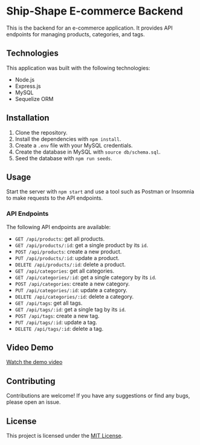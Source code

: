 # Ship-Shape E-commerce Backend

This is the backend for an e-commerce application. It provides API endpoints for managing products, categories, and tags.

## Technologies

This application was built with the following technologies:

- Node.js
- Express.js
- MySQL
- Sequelize ORM

## Installation

1.  Clone the repository.
2.  Install the dependencies with `npm install`.
3.  Create a `.env` file with your MySQL credentials.
4.  Create the database in MySQL with `source db/schema.sql`.
5.  Seed the database with `npm run seeds`.

## Usage

Start the server with `npm start` and use a tool such as Postman or Insomnia to make requests to the API endpoints.

### API Endpoints

The following API endpoints are available:

- `GET /api/products`: get all products.
- `GET /api/products/:id`: get a single product by its `id`.
- `POST /api/products`: create a new product.
- `PUT /api/products/:id`: update a product.
- `DELETE /api/products/:id`: delete a product.
- `GET /api/categories`: get all categories.
- `GET /api/categories/:id`: get a single category by its `id`.
- `POST /api/categories`: create a new category.
- `PUT /api/categories/:id`: update a category.
- `DELETE /api/categories/:id`: delete a category.
- `GET /api/tags`: get all tags.
- `GET /api/tags/:id`: get a single tag by its `id`.
- `POST /api/tags`: create a new tag.
- `PUT /api/tags/:id`: update a tag.
- `DELETE /api/tags/:id`: delete a tag.

## Video Demo

[Watch the demo video](https://www.youtube.com/watch?v=FCSCvvjBCzE)

## Contributing

Contributions are welcome! If you have any suggestions or find any bugs, please open an issue.

## License

This project is licensed under the [MIT License](https://opensource.org/licenses/MIT).
